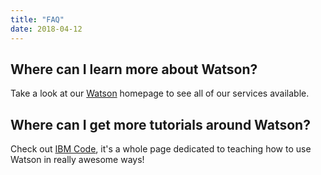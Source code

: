 ```yaml
---
title: "FAQ"
date: 2018-04-12
---
```


## Where can I learn more about Watson?
Take a look at our [Watson](https://www.ibm.com/watson/) homepage to see all of our services available.

## Where can I get more tutorials around Watson?
Check out [IBM Code](https://developer.ibm.com/code/), it's a whole page dedicated to teaching how to use Watson in really awesome ways!
